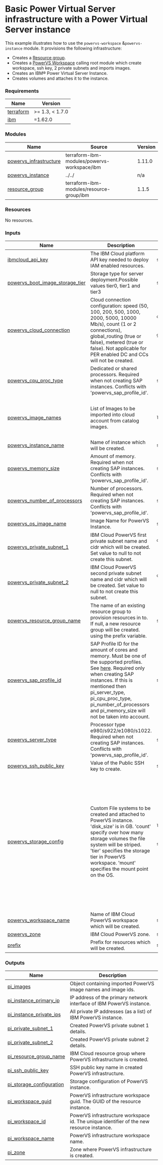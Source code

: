 # Basic Power Virtual Server infrastructure with a Power Virtual Server instance

This example illustrates how to use the `powervs-workspace` &`powervs-instance` module.
It provisions the following infrastructure:
- Creates a [Resource group](https://github.com/terraform-ibm-modules/terraform-ibm-resource-group).
- Creates a [PowerVS Workspace](https://github.com/terraform-ibm-modules/terraform-ibm-powervs-worksoace) calling root module which create workspace, ssh key, 2 private subnets and imports images.<br/>
- Creates an IBM® Power Virtual Server Instance.
- Creates volumes and attaches it to the instance.


<!-- BEGINNING OF PRE-COMMIT-TERRAFORM DOCS HOOK -->
### Requirements

| Name | Version |
|------|---------|
| <a name="requirement_terraform"></a> [terraform](#requirement\_terraform) | >= 1.3, < 1.7.0 |
| <a name="requirement_ibm"></a> [ibm](#requirement\_ibm) | =1.62.0 |

### Modules

| Name | Source | Version |
|------|--------|---------|
| <a name="module_powervs_infrastructure"></a> [powervs\_infrastructure](#module\_powervs\_infrastructure) | terraform-ibm-modules/powervs-workspace/ibm | 1.11.0 |
| <a name="module_powervs_instance"></a> [powervs\_instance](#module\_powervs\_instance) | ../../ | n/a |
| <a name="module_resource_group"></a> [resource\_group](#module\_resource\_group) | terraform-ibm-modules/resource-group/ibm | 1.1.5 |

### Resources

No resources.

### Inputs

| Name | Description | Type | Default | Required |
|------|-------------|------|---------|:--------:|
| <a name="input_ibmcloud_api_key"></a> [ibmcloud\_api\_key](#input\_ibmcloud\_api\_key) | The IBM Cloud platform API key needed to deploy IAM enabled resources. | `string` | n/a | yes |
| <a name="input_powervs_boot_image_storage_tier"></a> [powervs\_boot\_image\_storage\_tier](#input\_powervs\_boot\_image\_storage\_tier) | Storage type for server deployment.Possible values tier0, tier1 and tier3 | `string` | `"tier1"` | no |
| <a name="input_powervs_cloud_connection"></a> [powervs\_cloud\_connection](#input\_powervs\_cloud\_connection) | Cloud connection configuration: speed (50, 100, 200, 500, 1000, 2000, 5000, 10000 Mb/s), count (1 or 2 connections), global\_routing (true or false), metered (true or false). Not applicable for PER enabled DC and CCs will not be created. | <pre>object({<br>    count          = number<br>    speed          = number<br>    global_routing = bool<br>    metered        = bool<br>  })</pre> | <pre>{<br>  "count": 0,<br>  "global_routing": true,<br>  "metered": true,<br>  "speed": 5000<br>}</pre> | no |
| <a name="input_powervs_cpu_proc_type"></a> [powervs\_cpu\_proc\_type](#input\_powervs\_cpu\_proc\_type) | Dedicated or shared processors. Required when not creating SAP instances. Conflicts with 'powervs\_sap\_profile\_id'. | `string` | `null` | no |
| <a name="input_powervs_image_names"></a> [powervs\_image\_names](#input\_powervs\_image\_names) | List of Images to be imported into cloud account from catalog images. | `list(string)` | <pre>[<br>  "SLES15-SP4-SAP",<br>  "RHEL8-SP6-SAP",<br>  "7300-01-02",<br>  "IBMi-75-03-2924-1"<br>]</pre> | no |
| <a name="input_powervs_instance_name"></a> [powervs\_instance\_name](#input\_powervs\_instance\_name) | Name of instance which will be created. | `string` | `"pi"` | no |
| <a name="input_powervs_memory_size"></a> [powervs\_memory\_size](#input\_powervs\_memory\_size) | Amount of memory. Required when not creating SAP instances. Conflicts with 'powervs\_sap\_profile\_id'. | `string` | `null` | no |
| <a name="input_powervs_number_of_processors"></a> [powervs\_number\_of\_processors](#input\_powervs\_number\_of\_processors) | Number of processors. Required when not creating SAP instances. Conflicts with 'powervs\_sap\_profile\_id'. | `string` | `null` | no |
| <a name="input_powervs_os_image_name"></a> [powervs\_os\_image\_name](#input\_powervs\_os\_image\_name) | Image Name for PowerVS Instance. | `string` | `"RHEL8-SP6-SAP"` | no |
| <a name="input_powervs_private_subnet_1"></a> [powervs\_private\_subnet\_1](#input\_powervs\_private\_subnet\_1) | IBM Cloud PowerVS first private subnet name and cidr which will be created. Set value to null to not create this subnet. | <pre>object({<br>    name = string<br>    cidr = string<br>  })</pre> | <pre>{<br>  "cidr": "10.51.0.0/24",<br>  "name": "sub_1"<br>}</pre> | no |
| <a name="input_powervs_private_subnet_2"></a> [powervs\_private\_subnet\_2](#input\_powervs\_private\_subnet\_2) | IBM Cloud PowerVS second private subnet name and cidr which will be created. Set value to null to not create this subnet. | <pre>object({<br>    name = string<br>    cidr = string<br>  })</pre> | <pre>{<br>  "cidr": "10.53.0.0/24",<br>  "name": "sub_2"<br>}</pre> | no |
| <a name="input_powervs_resource_group_name"></a> [powervs\_resource\_group\_name](#input\_powervs\_resource\_group\_name) | The name of an existing resource group to provision resources in to. If null, a new resource group will be created. using the prefix variable. | `string` | `null` | no |
| <a name="input_powervs_sap_profile_id"></a> [powervs\_sap\_profile\_id](#input\_powervs\_sap\_profile\_id) | SAP Profile ID for the amount of cores and memory. Must be one of the supported profiles. See [here](https://cloud.ibm.com/docs/sap?topic=sap-hana-iaas-offerings-profiles-power-vs). Required only when creating SAP instances. If this is mentioned then pi\_server\_type, pi\_cpu\_proc\_type, pi\_number\_of\_processors and pi\_memory\_size will not be taken into account. | `string` | `"ush1-4x128"` | no |
| <a name="input_powervs_server_type"></a> [powervs\_server\_type](#input\_powervs\_server\_type) | Processor type e980/s922/e1080/s1022. Required when not creating SAP instances. Conflicts with 'powervs\_sap\_profile\_id'. | `string` | `null` | no |
| <a name="input_powervs_ssh_public_key"></a> [powervs\_ssh\_public\_key](#input\_powervs\_ssh\_public\_key) | Value of the Public SSH key to create. | `string` | n/a | yes |
| <a name="input_powervs_storage_config"></a> [powervs\_storage\_config](#input\_powervs\_storage\_config) | Custom File systems to be created and attached to PowerVS instance. 'disk\_size' is in GB. 'count' specify over how many storage volumes the file system will be striped. 'tier' specifies the storage tier in PowerVS workspace. 'mount' specifies the mount point on the OS. | <pre>list(object({<br>    name  = string<br>    size  = string<br>    count = string<br>    tier  = string<br>    mount = string<br>  }))</pre> | <pre>[<br>  {<br>    "count": "2",<br>    "mount": "/data",<br>    "name": "data",<br>    "size": "100",<br>    "tier": "tier1"<br>  },<br>  {<br>    "count": "2",<br>    "mount": "/log",<br>    "name": "log",<br>    "size": "20",<br>    "tier": "tier3"<br>  },<br>  {<br>    "count": "1",<br>    "mount": "/shared",<br>    "name": "shared",<br>    "size": "20",<br>    "tier": "tier1"<br>  }<br>]</pre> | no |
| <a name="input_powervs_workspace_name"></a> [powervs\_workspace\_name](#input\_powervs\_workspace\_name) | Name of IBM Cloud PowerVS workspace which will be created. | `string` | `"powervs-workspace"` | no |
| <a name="input_powervs_zone"></a> [powervs\_zone](#input\_powervs\_zone) | IBM Cloud PowerVS zone. | `string` | n/a | yes |
| <a name="input_prefix"></a> [prefix](#input\_prefix) | Prefix for resources which will be created. | `string` | n/a | yes |

### Outputs

| Name | Description |
|------|-------------|
| <a name="output_pi_images"></a> [pi\_images](#output\_pi\_images) | Object containing imported PowerVS image names and image ids. |
| <a name="output_pi_instance_primary_ip"></a> [pi\_instance\_primary\_ip](#output\_pi\_instance\_primary\_ip) | IP address of the primary network interface of IBM PowerVS instance. |
| <a name="output_pi_instance_private_ips"></a> [pi\_instance\_private\_ips](#output\_pi\_instance\_private\_ips) | All private IP addresses (as a list) of IBM PowerVS instance. |
| <a name="output_pi_private_subnet_1"></a> [pi\_private\_subnet\_1](#output\_pi\_private\_subnet\_1) | Created PowerVS private subnet 1 details. |
| <a name="output_pi_private_subnet_2"></a> [pi\_private\_subnet\_2](#output\_pi\_private\_subnet\_2) | Created PowerVS private subnet 2 details. |
| <a name="output_pi_resource_group_name"></a> [pi\_resource\_group\_name](#output\_pi\_resource\_group\_name) | IBM Cloud resource group where PowerVS infrastructure is created. |
| <a name="output_pi_ssh_public_key"></a> [pi\_ssh\_public\_key](#output\_pi\_ssh\_public\_key) | SSH public key name in created PowerVS infrastructure. |
| <a name="output_pi_storage_configuration"></a> [pi\_storage\_configuration](#output\_pi\_storage\_configuration) | Storage configuration of PowerVS instance. |
| <a name="output_pi_workspace_guid"></a> [pi\_workspace\_guid](#output\_pi\_workspace\_guid) | PowerVS infrastructure workspace guid. The GUID of the resource instance. |
| <a name="output_pi_workspace_id"></a> [pi\_workspace\_id](#output\_pi\_workspace\_id) | PowerVS infrastructure workspace id. The unique identifier of the new resource instance. |
| <a name="output_pi_workspace_name"></a> [pi\_workspace\_name](#output\_pi\_workspace\_name) | PowerVS infrastructure workspace name. |
| <a name="output_pi_zone"></a> [pi\_zone](#output\_pi\_zone) | Zone where PowerVS infrastructure is created. |
<!-- END OF PRE-COMMIT-TERRAFORM DOCS HOOK -->
